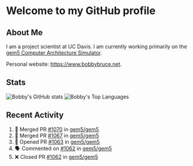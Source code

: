 # Welcome to my GitHub profile

## About Me

I am a project scientist at UC Davis. I am currently working primarily on the [gem5 Computer Architecture Simulator](https://github.com/gem5).

Personal website: <https://www.bobbybruce.net>.

## Stats

![Bobby's GitHub stats](https://github-readme-stats.vercel.app/api?username=bobbyrbruce&show_icons=true&theme=responsive&include_all_commits=true&count_private=true&show=reviews&disable_animations=true)
![Bobby's Top Languages ](https://github-readme-stats.vercel.app/api/top-langs/?username=bobbyrbruce&layout=compact&theme=responsive&count_private=true&langs_count=10&disable_animations=true)

## Recent Activity

<!--START_SECTION:activity-->
1. 🎉 Merged PR [#1070](https://github.com/gem5/gem5/pull/1070) in [gem5/gem5](https://github.com/gem5/gem5)
2. 🎉 Merged PR [#1067](https://github.com/gem5/gem5/pull/1067) in [gem5/gem5](https://github.com/gem5/gem5)
3. 💪 Opened PR [#1063](https://github.com/gem5/gem5/pull/1063) in [gem5/gem5](https://github.com/gem5/gem5)
4. 🗣 Commented on [#1062](https://github.com/gem5/gem5/pull/1062#issuecomment-2070880938) in [gem5/gem5](https://github.com/gem5/gem5)
5. ❌ Closed PR [#1062](https://github.com/gem5/gem5/pull/1062) in [gem5/gem5](https://github.com/gem5/gem5)
<!--END_SECTION:activity-->
